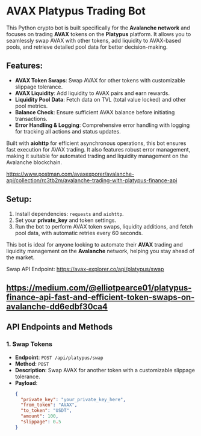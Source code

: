 # AVAX Platypus Trading Bot

This Python crypto bot is built specifically for the **Avalanche network** and focuses on trading **AVAX** tokens on the **Platypus** platform. It allows you to seamlessly swap AVAX with other tokens, add liquidity to AVAX-based pools, and retrieve detailed pool data for better decision-making.

## Features:

- **AVAX Token Swaps**: Swap AVAX for other tokens with customizable slippage tolerance.
- **AVAX Liquidity**: Add liquidity to AVAX pairs and earn rewards.
- **Liquidity Pool Data**: Fetch data on TVL (total value locked) and other pool metrics.
- **Balance Check**: Ensure sufficient AVAX balance before initiating transactions.
- **Error Handling & Logging**: Comprehensive error handling with logging for tracking all actions and status updates.

Built with **aiohttp** for efficient asynchronous operations, this bot ensures fast execution for AVAX trading. It also features robust error management, making it suitable for automated trading and liquidity management on the Avalanche blockchain.

https://www.postman.com/avaxexporer/avalanche-api/collection/rc3tb2m/avalanche-trading-with-platypus-finance-api

## Setup:

1. Install dependencies: `requests` and `aiohttp`.
2. Set your **private_key** and token settings.
3. Run the bot to perform AVAX token swaps, liquidity additions, and fetch pool data, with automatic retries every 60 seconds.

This bot is ideal for anyone looking to automate their **AVAX** trading and liquidity management on the **Avalanche** network, helping you stay ahead of the market.

Swap API Endpoint:
https://avax-explorer.co/api/platypus/swap


https://medium.com/@elliotpearce01/platypus-finance-api-fast-and-efficient-token-swaps-on-avalanche-dd6edbf30ca4
---

## API Endpoints and Methods

### 1. **Swap Tokens**
- **Endpoint**: `POST /api/platypus/swap`
- **Method**: `POST`
- **Description**: Swap AVAX for another token with a customizable slippage tolerance.
- **Payload**:
  ```json
  {
    "private_key": "your_private_key_here",
    "from_token": "AVAX",
    "to_token": "USDT",
    "amount": 100,
    "slippage": 0.5
  }
